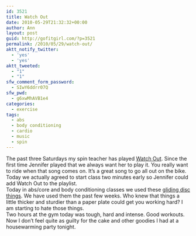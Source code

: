 ```yaml
---
id: 3521
title: Watch Out
date: 2010-05-29T21:32:32+00:00
author: Ann
layout: post
guid: http://gofitgirl.com/?p=3521
permalink: /2010/05/29/watch-out/
aktt_notify_twitter:
  - 'yes'
  - 'yes'
aktt_tweeted:
  - "1"
  - "1"
sfw_comment_form_password:
  - SIwY6ddrr07Q
sfw_pwd:
  - g6xwMhAVB1e4
categories:
  - exercise
tags:
  - abs
  - body conditioning
  - cardio
  - music
  - spin
---
```

The past three Saturdays my spin teacher has played [Watch Out](http://www.youtube.com/watch?v=zKFArxS949U). Since the first time Jennifer played that we always want her to play it. You really want to ride when that song comes on. It&#8217;s a great song to go all out on the bike.  
Today we actually agreed to start class two minutes early so Jennifer could add Watch Out to the playlist.  
Today in abs/core and body conditioning classes we used these [gliding disc things](http://www.glidingdiscs.com/). We have used them the past few weeks. Who knew that things a little thicker and sturdier than a paper plate could get you working hard? I am starting to hate those things.  
Two hours at the gym today was tough, hard and intense. Good workouts. Now I don&#8217;t feel quite as guilty for the cake and other goodies I had at a housewarming party tonight.